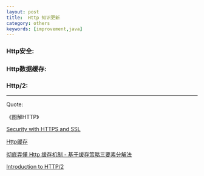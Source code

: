 ```yaml
---
layout: post
title:  Http 知识更新
category: others
keywords: [improvement,java]
---
```


###  Http安全:




###  Http数据缓存:   



###  Http/2:




---

Quote:

《图解HTTP》

[Security with HTTPS and SSL](https://developer.android.com/training/articles/security-ssl.html)

[Http缓存](https://developers.google.com/web/fundamentals/performance/optimizing-content-efficiency/http-caching?hl=zh-cn)

[彻底弄懂 Http 缓存机制 - 基于缓存策略三要素分解法](http://mp.weixin.qq.com/s/qOMO0LIdA47j3RjhbCWUEQ)

[Introduction to HTTP/2](https://developers.google.com/web/fundamentals/performance/http2/?hl=zh-cn)

